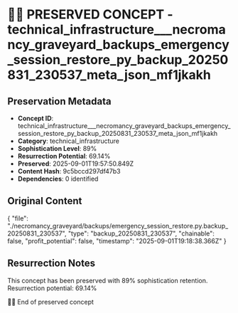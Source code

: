 # 🏴‍☠️ PRESERVED CONCEPT - technical_infrastructure___necromancy_graveyard_backups_emergency_session_restore_py_backup_20250831_230537_meta_json_mf1jkakh

## Preservation Metadata
- **Concept ID**: technical_infrastructure___necromancy_graveyard_backups_emergency_session_restore_py_backup_20250831_230537_meta_json_mf1jkakh
- **Category**: technical_infrastructure
- **Sophistication Level**: 89%
- **Resurrection Potential**: 69.14%
- **Preserved**: 2025-09-01T19:57:50.849Z
- **Content Hash**: 9c5bccd297df47b3
- **Dependencies**: 0 identified

## Original Content

{
  "file": "./necromancy_graveyard/backups/emergency_session_restore.py.backup_20250831_230537",
  "type": "backup_20250831_230537",
  "chainable": false,
  "profit_potential": false,
  "timestamp": "2025-09-01T19:18:38.366Z"
}

## Resurrection Notes
This concept has been preserved with 89% sophistication retention.
Resurrection potential: 69.14%

🏴‍☠️ End of preserved concept